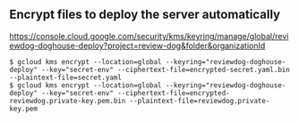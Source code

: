 ## Encrypt files to deploy the server automatically

https://console.cloud.google.com/security/kms/keyring/manage/global/reviewdog-doghouse-deploy?project=review-dog&folder&organizationId

```console
$ gcloud kms encrypt --location=global --keyring="reviewdog-doghouse-deploy" --key="secret-env" --ciphertext-file=encrypted-secret.yaml.bin --plaintext-file=secret.yaml
$ gcloud kms encrypt --location=global --keyring="reviewdog-doghouse-deploy" --key="secret-env" --ciphertext-file=encrypted-reviewdog.private-key.pem.bin --plaintext-file=reviewdog.private-key.pem
```
